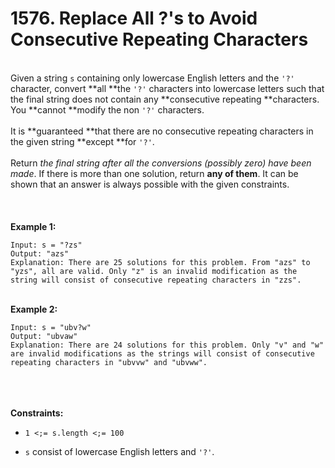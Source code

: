 # 1576. Replace All ?'s to Avoid Consecutive Repeating Characters

<br />Given a string `s` containing only lowercase English letters and the `'?'` character, convert **all **the `'?'` characters into lowercase letters such that the final string does not contain any **consecutive repeating **characters. You **cannot **modify the non `'?'` characters.<br />
<br />It is **guaranteed **that there are no consecutive repeating characters in the given string **except **for `'?'`.<br />
<br />Return <em>the final string after all the conversions (possibly zero) have been made</em>. If there is more than one solution, return **any of them**. It can be shown that an answer is always possible with the given constraints.<br />
<br /> <br />
<br />**Example 1:**<br />
```
Input: s = "?zs"
Output: "azs"
Explanation: There are 25 solutions for this problem. From "azs" to "yzs", all are valid. Only "z" is an invalid modification as the string will consist of consecutive repeating characters in "zzs".
```
<br />**Example 2:**<br />
```
Input: s = "ubv?w"
Output: "ubvaw"
Explanation: There are 24 solutions for this problem. Only "v" and "w" are invalid modifications as the strings will consist of consecutive repeating characters in "ubvvw" and "ubvww".
```
<br /> <br />
<br />**Constraints:**<br />

* `1 <;= s.length <;= 100`

* `s` consist of lowercase English letters and `'?'`.